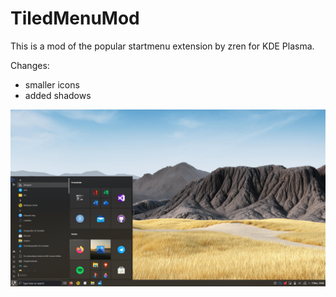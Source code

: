 # TiledMenuMod
This is a mod of the popular startmenu extension by zren for KDE Plasma.

Changes:
- smaller icons
- added shadows

![Screenshot](https://raw.githubusercontent.com/nnamliehbes/TiledMenuMod/main/pictures/preview.png)
